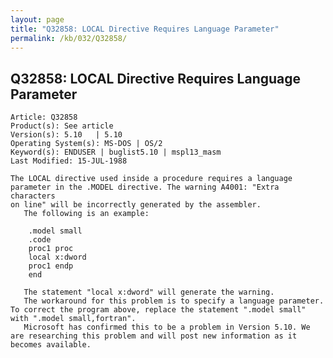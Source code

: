 ```yaml
---
layout: page
title: "Q32858: LOCAL Directive Requires Language Parameter"
permalink: /kb/032/Q32858/
---
```


## Q32858: LOCAL Directive Requires Language Parameter

	Article: Q32858
	Product(s): See article
	Version(s): 5.10   | 5.10
	Operating System(s): MS-DOS | OS/2
	Keyword(s): ENDUSER | buglist5.10 | mspl13_masm
	Last Modified: 15-JUL-1988
	
	The LOCAL directive used inside a procedure requires a language
	parameter in the .MODEL directive. The warning A4001: "Extra characters
	on line" will be incorrectly generated by the assembler.
	   The following is an example:
	
	    .model small
	    .code
	    proc1 proc
	    local x:dword
	    proc1 endp
	    end
	
	   The statement "local x:dword" will generate the warning.
	   The workaround for this problem is to specify a language parameter.
	To correct the program above, replace the statement ".model small"
	with ".model small,fortran".
	   Microsoft has confirmed this to be a problem in Version 5.10. We
	are researching this problem and will post new information as it
	becomes available.
